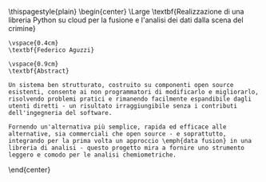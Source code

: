 \thispagestyle{plain}
\begin{center}
    \Large
    \textbf{Realizzazione di una libreria Python su cloud per la fusione e l'analisi dei dati dalla scena del crimine}
        
    \vspace{0.4cm}
    \textbf{Federico Aguzzi}
       
    \vspace{0.9cm}
    \textbf{Abstract}

    Un sistema ben strutturato, costruito su componenti open source esistenti, consente ai non programmatori di modificarlo e migliorarlo, risolvendo problemi pratici e rimanendo facilmente espandibile dagli utenti diretti - un risultato irraggiungibile senza i contributi dell'ingegneria del software.

    Fornendo un'alternativa più semplice, rapida ed efficace alle alternative, sia commerciali che open source - e soprattutto, integrando per la prima volta un approccio \emph{data fusion} in una libreria di analisi - questo progetto mira a fornire uno strumento leggero e comodo per le analisi chemiometriche.
\end{center}
